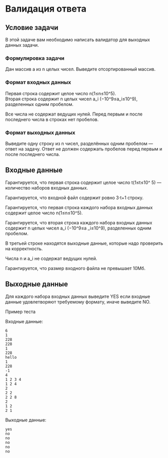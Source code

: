 # Валидация ответа
## Условие задачи
В этой задаче вам необходимо написать валидатор для выходных данных задачи.

### Формулировка задачи
Дан массив a из n целых чисел. Выведите отсортированный массив.

### Формат входных данных
Первая строка содержит целое число n(1≤n≤10^5). \
Вторая строка содержит n целых чисел a_i (−10^9≤a_i≤10^9), разделенных одним пробелом.

Все числа не содержат ведущих нулей. Перед первым и после последнего числа в строках нет пробелов.

### Формат выходных данных
Выведите одну строку из n чисел, разделённых одним пробелом — ответ на задачу.
 Ответ не должен содержать пробелов перед первым и после последнего числа.

## Входные данные
Гарантируется, что первая строка содержит целое число t(1≤t≤10^ 5) — количество наборов входных данных.

Гарантируется, что входной файл содержит ровно 3⋅t+1 строку.

Гарантируется, что первая строка каждого набора входных данных содержит целое число n(1≤n≤10^5).

Гарантируется, что вторая строка каждого набора входных данных содержит n целых чисел a_i (−10^9≤a _i​≤10^9), разделенных одним пробелом.

В третьей строке находятся выходные данные, которые надо проверить на корректность.

Числа  n и a_i не содержат ведущих нулей.

Гарантируется, что размер входного файла не превышает 10Мб.

## Выходные данные
Для каждого набора входных данных выведите YES если входные данные удовлетворяют требуемому формату, иначе выведите NO.

Пример теста

Входные данные:
```
6
1
228
228
1
228
hello
1
228
-1
4
1 2 3 4
1 2 4
2
2 2
2 2 8
2
1 2
2 1
```
Выходные данные:
```
yes
no
no
no
no
no
```
